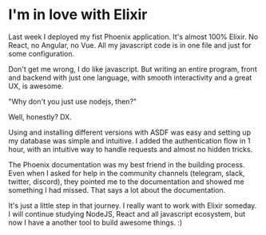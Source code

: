 # I'm in love with Elixir

Last week I deployed my fist Phoenix application. It's almost 100% Elixir. No React, no
Angular, no Vue. All my javascript code is in one file and just for some configuration.

Don't get me wrong, I do like javascript. But writing an entire program, front and
backend with just one language, with smooth interactivity and a great UX, is awesome.

"Why don't you just use nodejs, then?"

Well, honestly? DX.

Using and installing different versions with ASDF was easy and setting up my database was
simple and intuitive. I added the authentication flow in 1 hour, with an intuitive way to
handle requests and almost no hidden tricks.

The Phoenix documentation was my best friend in the building process. Even when I asked
for help in the community channels (telegram, slack, twitter, discord), they pointed me
to the documentation and showed me something I had missed. That says a lot about the
documentation.

It's just a little step in that journey. I really want to work with Elixir someday. I
will continue studying NodeJS, React and all javascript ecosystem, but now I have a
another tool to build awesome things. :)